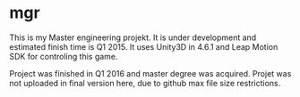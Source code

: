 mgr
===
This is my Master engineering projekt. It is under development and estimated finish time is Q1 2015. 
It uses Unity3D in 4.6.1 and Leap Motion SDK for controling this game.

Project was finished in Q1 2016 and master degree was acquired. 
Projet was not uploaded in final version here, due to github max file size restrictions.

